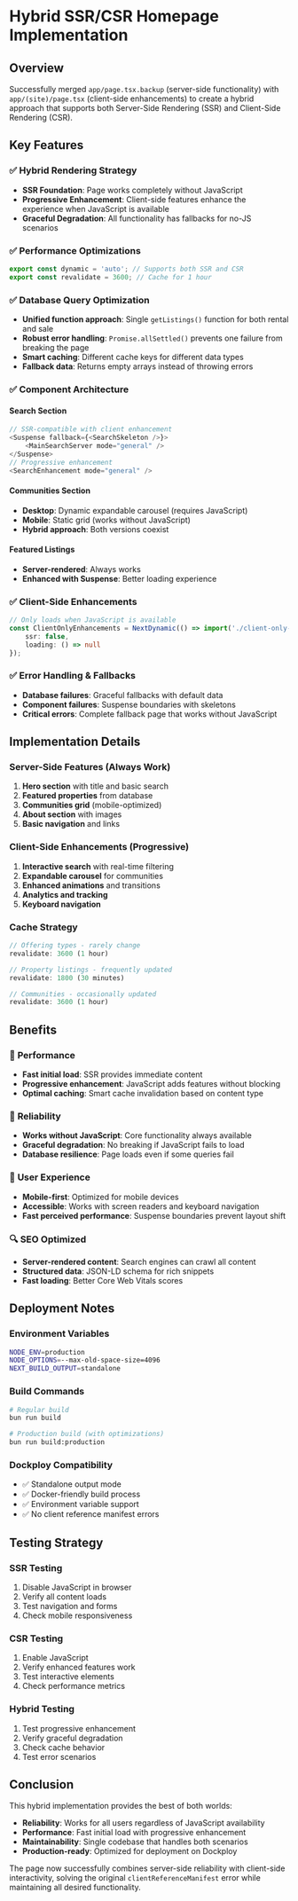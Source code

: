 # Hybrid SSR/CSR Homepage Implementation

## Overview
Successfully merged `app/page.tsx.backup` (server-side functionality) with `app/(site)/page.tsx` (client-side enhancements) to create a hybrid approach that supports both Server-Side Rendering (SSR) and Client-Side Rendering (CSR).

## Key Features

### ✅ **Hybrid Rendering Strategy**
- **SSR Foundation**: Page works completely without JavaScript
- **Progressive Enhancement**: Client-side features enhance the experience when JavaScript is available
- **Graceful Degradation**: All functionality has fallbacks for no-JS scenarios

### ✅ **Performance Optimizations**
```typescript
export const dynamic = 'auto'; // Supports both SSR and CSR
export const revalidate = 3600; // Cache for 1 hour
```

### ✅ **Database Query Optimization**
- **Unified function approach**: Single `getListings()` function for both rental and sale
- **Robust error handling**: `Promise.allSettled()` prevents one failure from breaking the page
- **Smart caching**: Different cache keys for different data types
- **Fallback data**: Returns empty arrays instead of throwing errors

### ✅ **Component Architecture**

#### **Search Section**
```typescript
// SSR-compatible with client enhancement
<Suspense fallback={<SearchSkeleton />}>
    <MainSearchServer mode="general" />
</Suspense>
// Progressive enhancement
<SearchEnhancement mode="general" />
```

#### **Communities Section**
- **Desktop**: Dynamic expandable carousel (requires JavaScript)
- **Mobile**: Static grid (works without JavaScript) 
- **Hybrid approach**: Both versions coexist

#### **Featured Listings**
- **Server-rendered**: Always works
- **Enhanced with Suspense**: Better loading experience

### ✅ **Client-Side Enhancements**
```typescript
// Only loads when JavaScript is available
const ClientOnlyEnhancements = NextDynamic(() => import('./client-only-enhancements'), {
    ssr: false,
    loading: () => null
});
```

### ✅ **Error Handling & Fallbacks**
- **Database failures**: Graceful fallbacks with default data
- **Component failures**: Suspense boundaries with skeletons
- **Critical errors**: Complete fallback page that works without JavaScript

## Implementation Details

### **Server-Side Features (Always Work)**
1. **Hero section** with title and basic search
2. **Featured properties** from database
3. **Communities grid** (mobile-optimized)
4. **About section** with images
5. **Basic navigation** and links

### **Client-Side Enhancements (Progressive)**
1. **Interactive search** with real-time filtering
2. **Expandable carousel** for communities
3. **Enhanced animations** and transitions
4. **Analytics and tracking**
5. **Keyboard navigation**

### **Cache Strategy**
```typescript
// Offering types - rarely change
revalidate: 3600 (1 hour)

// Property listings - frequently updated  
revalidate: 1800 (30 minutes)

// Communities - occasionally updated
revalidate: 3600 (1 hour)
```

## Benefits

### 🚀 **Performance**
- **Fast initial load**: SSR provides immediate content
- **Progressive enhancement**: JavaScript adds features without blocking
- **Optimal caching**: Smart cache invalidation based on content type

### 🔧 **Reliability** 
- **Works without JavaScript**: Core functionality always available
- **Graceful degradation**: No breaking if JavaScript fails to load
- **Database resilience**: Page loads even if some queries fail

### 📱 **User Experience**
- **Mobile-first**: Optimized for mobile devices
- **Accessible**: Works with screen readers and keyboard navigation
- **Fast perceived performance**: Suspense boundaries prevent layout shift

### 🔍 **SEO Optimized**
- **Server-rendered content**: Search engines can crawl all content
- **Structured data**: JSON-LD schema for rich snippets
- **Fast loading**: Better Core Web Vitals scores

## Deployment Notes

### **Environment Variables**
```bash
NODE_ENV=production
NODE_OPTIONS=--max-old-space-size=4096
NEXT_BUILD_OUTPUT=standalone
```

### **Build Commands**
```bash
# Regular build
bun run build

# Production build (with optimizations)
bun run build:production
```

### **Dockploy Compatibility**
- ✅ Standalone output mode
- ✅ Docker-friendly build process
- ✅ Environment variable support
- ✅ No client reference manifest errors

## Testing Strategy

### **SSR Testing**
1. Disable JavaScript in browser
2. Verify all content loads
3. Test navigation and forms
4. Check mobile responsiveness

### **CSR Testing** 
1. Enable JavaScript
2. Verify enhanced features work
3. Test interactive elements
4. Check performance metrics

### **Hybrid Testing**
1. Test progressive enhancement
2. Verify graceful degradation  
3. Check cache behavior
4. Test error scenarios

## Conclusion

This hybrid implementation provides the best of both worlds:
- **Reliability**: Works for all users regardless of JavaScript availability
- **Performance**: Fast initial load with progressive enhancement
- **Maintainability**: Single codebase that handles both scenarios
- **Production-ready**: Optimized for deployment on Dockploy

The page now successfully combines server-side reliability with client-side interactivity, solving the original `clientReferenceManifest` error while maintaining all desired functionality.
